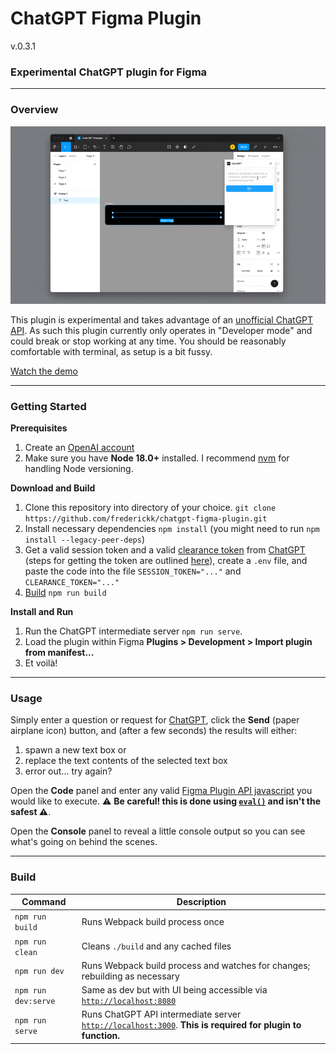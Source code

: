 # ChatGPT Figma Plugin

v.0.3.1

### Experimental ChatGPT plugin for Figma

---
### Overview

[![Screen capture of ChatGPT Figma Plugin UI](./assets/chat-gpt-figma-plugin-simple.gif)](https://youtu.be/D6XjwKuU4PU)

This plugin is experimental and takes advantage of an [unofficial ChatGPT API](https://github.com/transitive-bullshit/chatgpt-api). As such this plugin currently only operates in "Developer mode" and could break or stop working at any time. You should be reasonably comfortable with terminal, as setup is a bit fussy.

[Watch the demo](https://youtu.be/D6XjwKuU4PU)

---
### Getting Started

**Prerequisites**

1. Create an [OpenAI account](https://auth0.openai.com/u/signup/)
2. Make sure you have **Node 18.0+** installed. I recommend [nvm](https://github.com/nvm-sh/nvm#installing-and-updating) for handling Node versioning.

**Download and Build**

1. Clone this repository into directory of your choice. `git clone https://github.com/frederickk/chatgpt-figma-plugin.git`
2. Install necessary dependencies `npm install` (you might need to run `npm install --legacy-peer-deps`)
3. Get a valid session token and a valid [clearance token](https://github.com/transitive-bullshit/chatgpt-api/issues/96) from [ChatGPT](https://chat.openai.com) (steps for getting the token are outlined [here](https://github.com/transitive-bullshit/chatgpt-api#session-tokens)), create a `.env` file, and paste the code into the file `SESSION_TOKEN="..."` and `CLEARANCE_TOKEN="..."`
4. [Build](#build) `npm run build`

**Install and Run**

1. Run the ChatGPT intermediate server `npm run serve`.
2. Load the plugin within Figma **Plugins > Development > Import plugin from manifest...**
3. Et voilà!


---
### Usage

Simply enter a question or request for [ChatGPT](https://chat.openai.com), click the **Send** (paper airplane icon) button, and (after a few seconds) the results will either:
1. spawn a new text box or
2. replace the text contents of the selected text box
3. error out... try again?

Open the **Code** panel and enter any valid [Figma Plugin API javascript](https://www.figma.com/plugin-docs/api/api-reference) you would like to execute. ⚠️ **Be careful! this is done using [`eval()`](https://developer.mozilla.org/en-US/docs/Web/JavaScript/Reference/Global_Objects/eval) and isn't the safest ⚠️**.

Open the **Console** panel to reveal a little console output so you can see what's going on behind the scenes.


---
### Build

| Command | Description |
| ------- | ----------- |
| `npm run build` | Runs Webpack build process once |
| `npm run clean` | Cleans `./build` and any cached files |
| `npm run dev`   | Runs Webpack build process and watches for changes; rebuilding as necessary |
| `npm run dev:serve` | Same as dev but with UI being accessible via [`http://localhost:8080`](http://localhost:8080) |
| `npm run serve` | Runs ChatGPT API intermediate server [`http://localhost:3000`](http://localhost:3000). **This is required for plugin to function.** |



